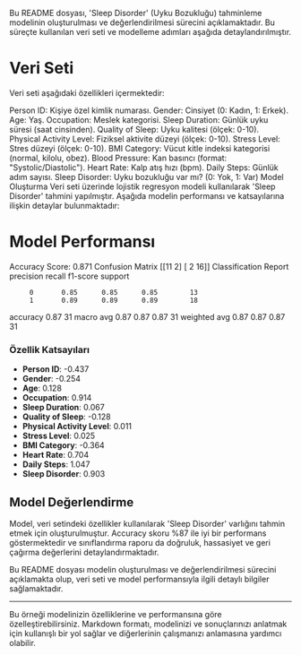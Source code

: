 Bu README dosyası, 'Sleep Disorder' (Uyku Bozukluğu) tahminleme modelinin oluşturulması ve değerlendirilmesi sürecini açıklamaktadır. Bu süreçte kullanılan veri seti ve modelleme adımları aşağıda detaylandırılmıştır.

# Veri Seti
Veri seti aşağıdaki özellikleri içermektedir:

Person ID: Kişiye özel kimlik numarası.
Gender: Cinsiyet (0: Kadın, 1: Erkek).
Age: Yaş.
Occupation: Meslek kategorisi.
Sleep Duration: Günlük uyku süresi (saat cinsinden).
Quality of Sleep: Uyku kalitesi (ölçek: 0-10).
Physical Activity Level: Fiziksel aktivite düzeyi (ölçek: 0-10).
Stress Level: Stres düzeyi (ölçek: 0-10).
BMI Category: Vücut kitle indeksi kategorisi (normal, kilolu, obez).
Blood Pressure: Kan basıncı (format: "Systolic/Diastolic").
Heart Rate: Kalp atış hızı (bpm).
Daily Steps: Günlük adım sayısı.
Sleep Disorder: Uyku bozukluğu var mı? (0: Yok, 1: Var)
Model Oluşturma
Veri seti üzerinde lojistik regresyon modeli kullanılarak 'Sleep Disorder' tahmini yapılmıştır. Aşağıda modelin performansı ve katsayılarına ilişkin detaylar bulunmaktadır:

# Model Performansı
Accuracy Score: 0.871
Confusion Matrix
[[11  2]
 [ 2 16]]
Classification Report
              precision    recall  f1-score   support

         0       0.85      0.85      0.85        13
         1       0.89      0.89      0.89        18

  accuracy                           0.87        31
 macro avg       0.87      0.87      0.87        31
weighted avg 0.87 0.87 0.87 31


### Özellik Katsayıları

- **Person ID**: -0.437
- **Gender**: -0.254
- **Age**: 0.128
- **Occupation**: 0.914
- **Sleep Duration**: 0.067
- **Quality of Sleep**: -0.128
- **Physical Activity Level**: 0.011
- **Stress Level**: 0.025
- **BMI Category**: -0.364
- **Heart Rate**: 0.704
- **Daily Steps**: 1.047
- **Sleep Disorder**: 0.903

## Model Değerlendirme

Model, veri setindeki özellikler kullanılarak 'Sleep Disorder' varlığını tahmin etmek için oluşturulmuştur. Accuracy skoru %87 ile iyi bir performans göstermektedir ve sınıflandırma raporu da doğruluk, hassasiyet ve geri çağırma değerlerini detaylandırmaktadır.

Bu README dosyası modelin oluşturulması ve değerlendirilmesi sürecini açıklamakta olup, veri seti ve model performansıyla ilgili detaylı bilgiler sağlamaktadır.

---

Bu örneği modelinizin özelliklerine ve performansına göre özelleştirebilirsiniz. Markdown formatı, modelinizi ve sonuçlarınızı anlatmak için kullanışlı bir yol sağlar ve diğerlerinin çalışmanızı anlamasına yardımcı olabilir.
